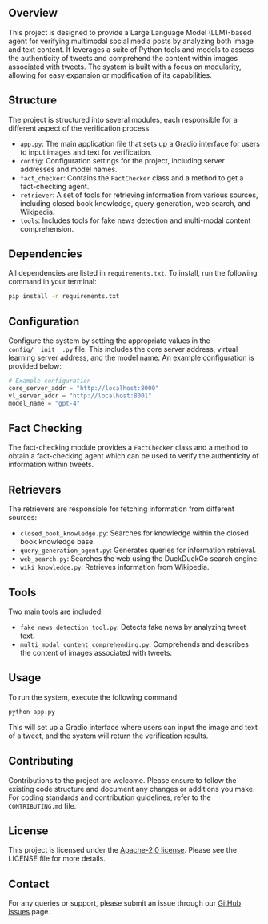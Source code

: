 ## Overview

This project is designed to provide a Large Language Model (LLM)-based agent for verifying multimodal social media posts by analyzing both image and text content. It leverages a suite of Python tools and models to assess the authenticity of tweets and comprehend the content within images associated with tweets. The system is built with a focus on modularity, allowing for easy expansion or modification of its capabilities.

## Structure

The project is structured into several modules, each responsible for a different aspect of the verification process:

- `app.py`: The main application file that sets up a Gradio interface for users to input images and text for verification.
- `config`: Configuration settings for the project, including server addresses and model names.
- `fact_checker`: Contains the `FactChecker` class and a method to get a fact-checking agent.
- `retriever`: A set of tools for retrieving information from various sources, including closed book knowledge, query generation, web search, and Wikipedia.
- `tools`: Includes tools for fake news detection and multi-modal content comprehension.

## Dependencies

All dependencies are listed in `requirements.txt`. To install, run the following command in your terminal:

```bash
pip install -r requirements.txt
```

## Configuration

Configure the system by setting the appropriate values in the `config/__init__.py` file. This includes the core server address, virtual learning server address, and the model name. An example configuration is provided below:

```python
# Example configuration
core_server_addr = "http://localhost:8000"
vl_server_addr = "http://localhost:8001"
model_name = "gpt-4"
```

## Fact Checking

The fact-checking module provides a `FactChecker` class and a method to obtain a fact-checking agent which can be used to verify the authenticity of information within tweets.

## Retrievers

The retrievers are responsible for fetching information from different sources:

- `closed_book_knowledge.py`: Searches for knowledge within the closed book knowledge base.
- `query_generation_agent.py`: Generates queries for information retrieval.
- `web_search.py`: Searches the web using the DuckDuckGo search engine.
- `wiki_knowledge.py`: Retrieves information from Wikipedia.

## Tools

Two main tools are included:

- `fake_news_detection_tool.py`: Detects fake news by analyzing tweet text.
- `multi_modal_content_comprehending.py`: Comprehends and describes the content of images associated with tweets.

## Usage

To run the system, execute the following command:

```bash
python app.py
```

This will set up a Gradio interface where users can input the image and text of a tweet, and the system will return the verification results.

## Contributing

Contributions to the project are welcome. Please ensure to follow the existing code structure and document any changes or additions you make. For coding standards and contribution guidelines, refer to the `CONTRIBUTING.md` file.

## License

This project is licensed under the [Apache-2.0 license](https://github.com/KLOSYX/fcsys/blob/main/LICENSE). Please see the LICENSE file for more details.

## Contact

For any queries or support, please submit an issue through our [GitHub Issues](https://github.com/KLOSYX/fcsys/issues) page.
